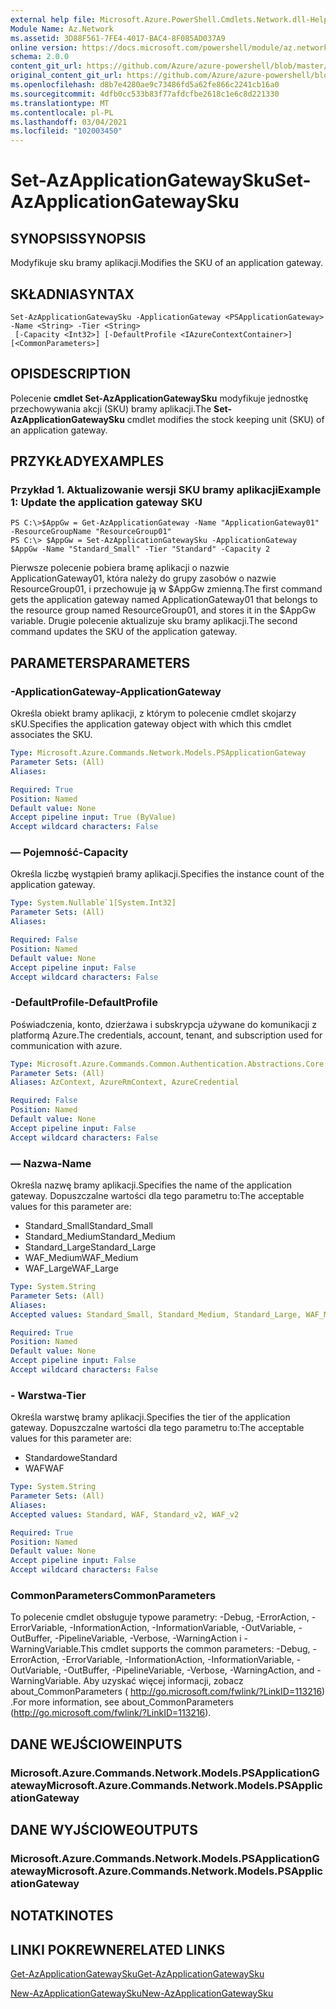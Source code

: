 ```yaml
---
external help file: Microsoft.Azure.PowerShell.Cmdlets.Network.dll-Help.xml
Module Name: Az.Network
ms.assetid: 3D88F561-7FE4-4017-BAC4-8F085AD037A9
online version: https://docs.microsoft.com/powershell/module/az.network/set-azapplicationgatewaysku
schema: 2.0.0
content_git_url: https://github.com/Azure/azure-powershell/blob/master/src/Network/Network/help/Set-AzApplicationGatewaySku.md
original_content_git_url: https://github.com/Azure/azure-powershell/blob/master/src/Network/Network/help/Set-AzApplicationGatewaySku.md
ms.openlocfilehash: d8b7e4280ae9c73486fd5a62fe866c2241cb16a0
ms.sourcegitcommit: 4dfb0cc533b83f77afdcfbe2618c1e6c8d221330
ms.translationtype: MT
ms.contentlocale: pl-PL
ms.lasthandoff: 03/04/2021
ms.locfileid: "102003450"
---
```

# <span data-ttu-id="6583e-101">Set-AzApplicationGatewaySku</span><span class="sxs-lookup"><span data-stu-id="6583e-101">Set-AzApplicationGatewaySku</span></span>

## <span data-ttu-id="6583e-102">SYNOPSIS</span><span class="sxs-lookup"><span data-stu-id="6583e-102">SYNOPSIS</span></span>
<span data-ttu-id="6583e-103">Modyfikuje sku bramy aplikacji.</span><span class="sxs-lookup"><span data-stu-id="6583e-103">Modifies the SKU of an application gateway.</span></span>

## <span data-ttu-id="6583e-104">SKŁADNIA</span><span class="sxs-lookup"><span data-stu-id="6583e-104">SYNTAX</span></span>

```
Set-AzApplicationGatewaySku -ApplicationGateway <PSApplicationGateway> -Name <String> -Tier <String>
 [-Capacity <Int32>] [-DefaultProfile <IAzureContextContainer>] [<CommonParameters>]
```

## <span data-ttu-id="6583e-105">OPIS</span><span class="sxs-lookup"><span data-stu-id="6583e-105">DESCRIPTION</span></span>
<span data-ttu-id="6583e-106">Polecenie **cmdlet Set-AzApplicationGatewaySku** modyfikuje jednostkę przechowywania akcji (SKU) bramy aplikacji.</span><span class="sxs-lookup"><span data-stu-id="6583e-106">The **Set-AzApplicationGatewaySku** cmdlet modifies the stock keeping unit (SKU) of an application gateway.</span></span>

## <span data-ttu-id="6583e-107">PRZYKŁADY</span><span class="sxs-lookup"><span data-stu-id="6583e-107">EXAMPLES</span></span>

### <span data-ttu-id="6583e-108">Przykład 1. Aktualizowanie wersji SKU bramy aplikacji</span><span class="sxs-lookup"><span data-stu-id="6583e-108">Example 1: Update the application gateway SKU</span></span>
```
PS C:\>$AppGw = Get-AzApplicationGateway -Name "ApplicationGateway01" -ResourceGroupName "ResourceGroup01"
PS C:\> $AppGw = Set-AzApplicationGatewaySku -ApplicationGateway $AppGw -Name "Standard_Small" -Tier "Standard" -Capacity 2
```

<span data-ttu-id="6583e-109">Pierwsze polecenie pobiera bramę aplikacji o nazwie ApplicationGateway01, która należy do grupy zasobów o nazwie ResourceGroup01, i przechowuje ją w $AppGw zmienną.</span><span class="sxs-lookup"><span data-stu-id="6583e-109">The first command gets the application gateway named ApplicationGateway01 that belongs to the resource group named ResourceGroup01, and stores it in the $AppGw variable.</span></span>
<span data-ttu-id="6583e-110">Drugie polecenie aktualizuje sku bramy aplikacji.</span><span class="sxs-lookup"><span data-stu-id="6583e-110">The second command updates the SKU of the application gateway.</span></span>

## <span data-ttu-id="6583e-111">PARAMETERS</span><span class="sxs-lookup"><span data-stu-id="6583e-111">PARAMETERS</span></span>

### <span data-ttu-id="6583e-112">-ApplicationGateway</span><span class="sxs-lookup"><span data-stu-id="6583e-112">-ApplicationGateway</span></span>
<span data-ttu-id="6583e-113">Określa obiekt bramy aplikacji, z którym to polecenie cmdlet skojarzy sKU.</span><span class="sxs-lookup"><span data-stu-id="6583e-113">Specifies the application gateway object with which this cmdlet associates the SKU.</span></span>

```yaml
Type: Microsoft.Azure.Commands.Network.Models.PSApplicationGateway
Parameter Sets: (All)
Aliases:

Required: True
Position: Named
Default value: None
Accept pipeline input: True (ByValue)
Accept wildcard characters: False
```

### <span data-ttu-id="6583e-114">— Pojemność</span><span class="sxs-lookup"><span data-stu-id="6583e-114">-Capacity</span></span>
<span data-ttu-id="6583e-115">Określa liczbę wystąpień bramy aplikacji.</span><span class="sxs-lookup"><span data-stu-id="6583e-115">Specifies the instance count of the application gateway.</span></span>

```yaml
Type: System.Nullable`1[System.Int32]
Parameter Sets: (All)
Aliases:

Required: False
Position: Named
Default value: None
Accept pipeline input: False
Accept wildcard characters: False
```

### <span data-ttu-id="6583e-116">-DefaultProfile</span><span class="sxs-lookup"><span data-stu-id="6583e-116">-DefaultProfile</span></span>
<span data-ttu-id="6583e-117">Poświadczenia, konto, dzierżawa i subskrypcja używane do komunikacji z platformą Azure.</span><span class="sxs-lookup"><span data-stu-id="6583e-117">The credentials, account, tenant, and subscription used for communication with azure.</span></span>

```yaml
Type: Microsoft.Azure.Commands.Common.Authentication.Abstractions.Core.IAzureContextContainer
Parameter Sets: (All)
Aliases: AzContext, AzureRmContext, AzureCredential

Required: False
Position: Named
Default value: None
Accept pipeline input: False
Accept wildcard characters: False
```

### <span data-ttu-id="6583e-118">— Nazwa</span><span class="sxs-lookup"><span data-stu-id="6583e-118">-Name</span></span>
<span data-ttu-id="6583e-119">Określa nazwę bramy aplikacji.</span><span class="sxs-lookup"><span data-stu-id="6583e-119">Specifies the name of the application gateway.</span></span>
<span data-ttu-id="6583e-120">Dopuszczalne wartości dla tego parametru to:</span><span class="sxs-lookup"><span data-stu-id="6583e-120">The acceptable values for this parameter are:</span></span>
- <span data-ttu-id="6583e-121">Standard_Small</span><span class="sxs-lookup"><span data-stu-id="6583e-121">Standard_Small</span></span>
- <span data-ttu-id="6583e-122">Standard_Medium</span><span class="sxs-lookup"><span data-stu-id="6583e-122">Standard_Medium</span></span>
- <span data-ttu-id="6583e-123">Standard_Large</span><span class="sxs-lookup"><span data-stu-id="6583e-123">Standard_Large</span></span>
- <span data-ttu-id="6583e-124">WAF_Medium</span><span class="sxs-lookup"><span data-stu-id="6583e-124">WAF_Medium</span></span>
- <span data-ttu-id="6583e-125">WAF_Large</span><span class="sxs-lookup"><span data-stu-id="6583e-125">WAF_Large</span></span>

```yaml
Type: System.String
Parameter Sets: (All)
Aliases:
Accepted values: Standard_Small, Standard_Medium, Standard_Large, WAF_Medium, WAF_Large, Standard_v2, WAF_v2

Required: True
Position: Named
Default value: None
Accept pipeline input: False
Accept wildcard characters: False
```

### <span data-ttu-id="6583e-126">- Warstwa</span><span class="sxs-lookup"><span data-stu-id="6583e-126">-Tier</span></span>
<span data-ttu-id="6583e-127">Określa warstwę bramy aplikacji.</span><span class="sxs-lookup"><span data-stu-id="6583e-127">Specifies the tier of the application gateway.</span></span>
<span data-ttu-id="6583e-128">Dopuszczalne wartości dla tego parametru to:</span><span class="sxs-lookup"><span data-stu-id="6583e-128">The acceptable values for this parameter are:</span></span>
- <span data-ttu-id="6583e-129">Standardowe</span><span class="sxs-lookup"><span data-stu-id="6583e-129">Standard</span></span>
- <span data-ttu-id="6583e-130">WAF</span><span class="sxs-lookup"><span data-stu-id="6583e-130">WAF</span></span>

```yaml
Type: System.String
Parameter Sets: (All)
Aliases:
Accepted values: Standard, WAF, Standard_v2, WAF_v2

Required: True
Position: Named
Default value: None
Accept pipeline input: False
Accept wildcard characters: False
```

### <span data-ttu-id="6583e-131">CommonParameters</span><span class="sxs-lookup"><span data-stu-id="6583e-131">CommonParameters</span></span>
<span data-ttu-id="6583e-132">To polecenie cmdlet obsługuje typowe parametry: -Debug, -ErrorAction, -ErrorVariable, -InformationAction, -InformationVariable, -OutVariable, -OutBuffer, -PipelineVariable, -Verbose, -WarningAction i -WarningVariable.</span><span class="sxs-lookup"><span data-stu-id="6583e-132">This cmdlet supports the common parameters: -Debug, -ErrorAction, -ErrorVariable, -InformationAction, -InformationVariable, -OutVariable, -OutBuffer, -PipelineVariable, -Verbose, -WarningAction, and -WarningVariable.</span></span> <span data-ttu-id="6583e-133">Aby uzyskać więcej informacji, zobacz about_CommonParameters ( http://go.microsoft.com/fwlink/?LinkID=113216) .</span><span class="sxs-lookup"><span data-stu-id="6583e-133">For more information, see about_CommonParameters (http://go.microsoft.com/fwlink/?LinkID=113216).</span></span>

## <span data-ttu-id="6583e-134">DANE WEJŚCIOWE</span><span class="sxs-lookup"><span data-stu-id="6583e-134">INPUTS</span></span>

### <span data-ttu-id="6583e-135">Microsoft.Azure.Commands.Network.Models.PSApplicationGateway</span><span class="sxs-lookup"><span data-stu-id="6583e-135">Microsoft.Azure.Commands.Network.Models.PSApplicationGateway</span></span>

## <span data-ttu-id="6583e-136">DANE WYJŚCIOWE</span><span class="sxs-lookup"><span data-stu-id="6583e-136">OUTPUTS</span></span>

### <span data-ttu-id="6583e-137">Microsoft.Azure.Commands.Network.Models.PSApplicationGateway</span><span class="sxs-lookup"><span data-stu-id="6583e-137">Microsoft.Azure.Commands.Network.Models.PSApplicationGateway</span></span>

## <span data-ttu-id="6583e-138">NOTATKI</span><span class="sxs-lookup"><span data-stu-id="6583e-138">NOTES</span></span>

## <span data-ttu-id="6583e-139">LINKI POKREWNE</span><span class="sxs-lookup"><span data-stu-id="6583e-139">RELATED LINKS</span></span>

[<span data-ttu-id="6583e-140">Get-AzApplicationGatewaySku</span><span class="sxs-lookup"><span data-stu-id="6583e-140">Get-AzApplicationGatewaySku</span></span>](./Get-AzApplicationGatewaySku.md)

[<span data-ttu-id="6583e-141">New-AzApplicationGatewaySku</span><span class="sxs-lookup"><span data-stu-id="6583e-141">New-AzApplicationGatewaySku</span></span>](./New-AzApplicationGatewaySku.md)



